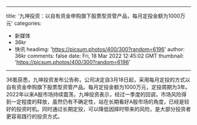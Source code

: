 
---
title: '九坤投资：以自有资金申购旗下股票型资管产品，每月定投金额为1000万元'
categories: 
 - 新媒体
 - 36kr
 - 快讯
headimg: 'https://picsum.photos/400/300?random=6196'
author: 36kr
comments: false
date: Fri, 18 Mar 2022 12:45:02 GMT
thumbnail: 'https://picsum.photos/400/300?random=6196'
---

<div>   
36氪获悉，九坤投资发布公告称，公司决定自3月18日起，采用每月定投的方式以自有资金申购旗下股票型资管产品。每月定投金额为1000万元，定投周期为3年。2022年以来A股市场持续震荡，九坤投资表示，经过一季度的回调，市场风险得到一定程度的释放，虽然仍有不确定性，站在长期看好A股市场的角度，已经是较好的投资时机。同时通过长期定投，可以降低因择时带来的风险，是大部分投资者更容易践行的投资方式。  
</div>
            